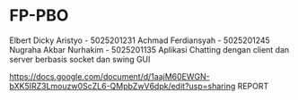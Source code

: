 # FP-PBO

Elbert Dicky Aristyo - 5025201231
Achmad Ferdiansyah   - 5025201245
Nugraha Akbar Nurhakim - 5025201135
Aplikasi Chatting dengan client dan server berbasis socket dan swing GUI

https://docs.google.com/document/d/1aajM60EWGN-bXK5IRZ3Lmouzw0ScZL6-QMpbZwV6dpk/edit?usp=sharing REPORT
